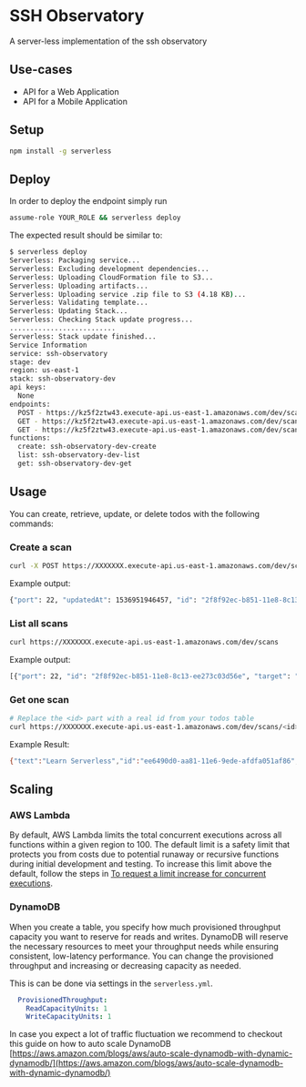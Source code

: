 # SSH Observatory

A server-less implementation of the ssh observatory

## Use-cases

- API for a Web Application
- API for a Mobile Application

## Setup

```bash
npm install -g serverless
```

## Deploy

In order to deploy the endpoint simply run

```bash
assume-role YOUR_ROLE && serverless deploy
```

The expected result should be similar to:

```bash
$ serverless deploy
Serverless: Packaging service...
Serverless: Excluding development dependencies...
Serverless: Uploading CloudFormation file to S3...
Serverless: Uploading artifacts...
Serverless: Uploading service .zip file to S3 (4.18 KB)...
Serverless: Validating template...
Serverless: Updating Stack...
Serverless: Checking Stack update progress...
..........................
Serverless: Stack update finished...
Service Information
service: ssh-observatory
stage: dev
region: us-east-1
stack: ssh-observatory-dev
api keys:
  None
endpoints:
  POST - https://kz5f2ztw43.execute-api.us-east-1.amazonaws.com/dev/scans
  GET - https://kz5f2ztw43.execute-api.us-east-1.amazonaws.com/dev/scans
  GET - https://kz5f2ztw43.execute-api.us-east-1.amazonaws.com/dev/scans/{id}
functions:
  create: ssh-observatory-dev-create
  list: ssh-observatory-dev-list
  get: ssh-observatory-dev-get
```

## Usage

You can create, retrieve, update, or delete todos with the following commands:

### Create a scan

```bash
curl -X POST https://XXXXXXX.execute-api.us-east-1.amazonaws.com/dev/scans --data '{ "target": "ssh.mozilla.com", "port": 22 }'
```

Example output:
```bash
{"port": 22, "updatedAt": 1536951946457, "id": "2f8f92ec-b851-11e8-8c13-ee273c03d56e", "createdAt": 1536951946457, "target": "ssh.mozilla.com"}
```

### List all scans

```bash
curl https://XXXXXXX.execute-api.us-east-1.amazonaws.com/dev/scans
```

Example output:
```bash
[{"port": 22, "id": "2f8f92ec-b851-11e8-8c13-ee273c03d56e", "target": "ssh.mozilla.com", "createdAt": 1536951946457, "updatedAt": 1536951946457}, {"port": 22, "id": "2e94de74-b851-11e8-8c13-ee273c03d56e", "target": "ssh.mozilla.com", "createdAt": 1536951944812, "updatedAt": 1536951944812}, {"port": 22, "id": "59d27142-b850-11e8-8c13-ee273c03d56e", "target": "ssh.mozilla.com", "createdAt": 1536951587861, "updatedAt": 1536951587861}]
```

### Get one scan

```bash
# Replace the <id> part with a real id from your todos table
curl https://XXXXXXX.execute-api.us-east-1.amazonaws.com/dev/scans/<id>
```

Example Result:
```bash
{"text":"Learn Serverless","id":"ee6490d0-aa81-11e6-9ede-afdfa051af86","createdAt":1479138570824,"checked":false,"updatedAt":1479138570824}%
```


## Scaling

### AWS Lambda

By default, AWS Lambda limits the total concurrent executions across all functions within a given region to 100. The default limit is a safety limit that protects you from costs due to potential runaway or recursive functions during initial development and testing. To increase this limit above the default, follow the steps in [To request a limit increase for concurrent executions](http://docs.aws.amazon.com/lambda/latest/dg/concurrent-executions.html#increase-concurrent-executions-limit).

### DynamoDB

When you create a table, you specify how much provisioned throughput capacity you want to reserve for reads and writes. DynamoDB will reserve the necessary resources to meet your throughput needs while ensuring consistent, low-latency performance. You can change the provisioned throughput and increasing or decreasing capacity as needed.

This is can be done via settings in the `serverless.yml`.

```yaml
  ProvisionedThroughput:
    ReadCapacityUnits: 1
    WriteCapacityUnits: 1
```

In case you expect a lot of traffic fluctuation we recommend to checkout this guide on how to auto scale DynamoDB [https://aws.amazon.com/blogs/aws/auto-scale-dynamodb-with-dynamic-dynamodb/](https://aws.amazon.com/blogs/aws/auto-scale-dynamodb-with-dynamic-dynamodb/)

